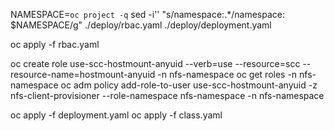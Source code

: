 NAMESPACE=`oc project -q`
sed -i'' "s/namespace:.*/namespace: $NAMESPACE/g" ./deploy/rbac.yaml ./deploy/deployment.yaml

oc apply -f rbac.yaml

oc create role use-scc-hostmount-anyuid --verb=use --resource=scc --resource-name=hostmount-anyuid -n nfs-namespace
oc get roles -n nfs-namespace
oc adm policy add-role-to-user use-scc-hostmount-anyuid -z nfs-client-provisioner --role-namespace nfs-namespace -n nfs-namespace

oc apply -f deployment.yaml
oc apply -f class.yaml
